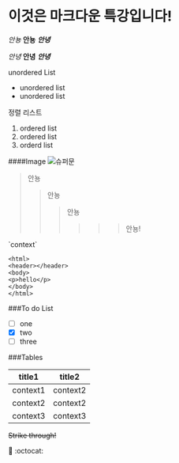 # 이것은 마크다운 특강입니다!
*안뇽*
**안뇽** 
***안녕*** 


_안녕_
__안녕__
___안녕___

 unordered List

* unordered list
* unordered list

정렬 리스트

1. ordered list
2. ordered list
3. orderd list

####Image
![슈퍼문](https://www.google.co.kr/url?sa=i&rct=j&q=&esrc=s&source=images&cd=&cad=rja&uact=8&ved=&url=http%3A%2F%2Fgroovysean.tistory.com%2F203&psig=AFQjCNHAwtmkVYLSb8HWsFHqrDzkQG74xQ&ust=1474951310909677)

>안뇽
>>안뇽
>>>안뇽
>>>>>>안뇽!


<html>
`context`
</html>

```
<html>
<header></header>
<body>
<p>hello</p>
</body>
</html>
```

###To do List

- [ ] one
- [x] two
- [ ] three

###Tables

title1 | title2
-----|--------
context1 | context2
context2 | context2
context3 | context3

~~Strike through!~~

:poop:
:octocat:
